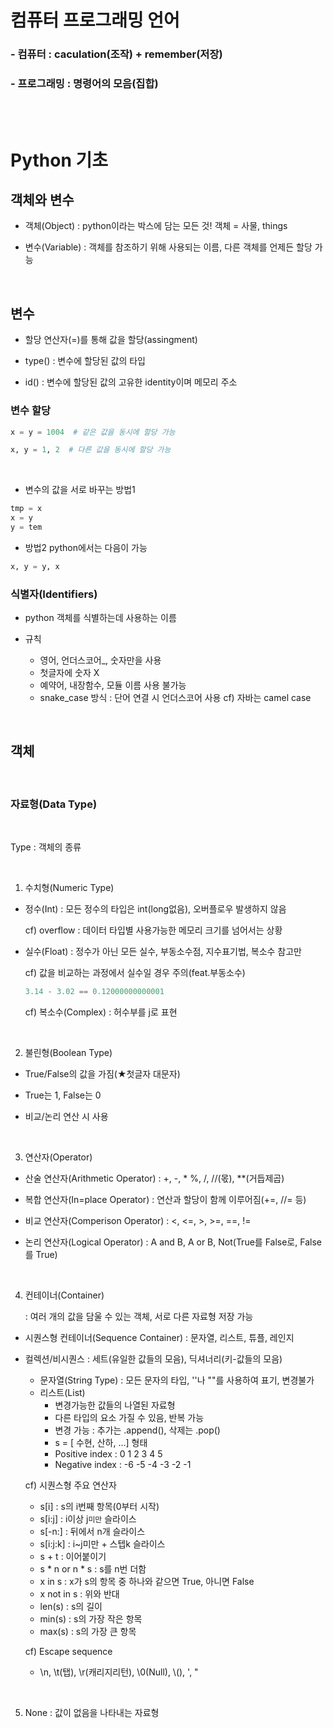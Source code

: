 # 컴퓨터 프로그래밍 언어
 ### - 컴퓨터 : caculation(조작) + remember(저장)
 ### - 프로그래밍 : 명령어의 모음(집합)

<br>
<br>


# Python 기초

## 객체와 변수
- 객체(Object) : python이라는 박스에 담는 모든 것! 객체 = 사물, things

- 변수(Variable) : 객체를 참조하기 위해 사용되는 이름, 다른 객체를 언제든 할당 가능

<br>

## 변수
- 할당 연산자(=)를 통해 값을 할당(assingment)

- type() : 변수에 할당된 값의 타입

- id() : 변수에 할당된 값의 고유한 identity이며 메모리 주소

### 변수 할당
```python
x = y = 1004  # 같은 값을 동시에 할당 가능

x, y = 1, 2  # 다른 값을 동시에 할당 가능
```
<br>

- 변수의 값을 서로 바꾸는 방법1
```python
tmp = x
x = y
y = tem
```
- 방법2 python에서는 다음이 가능
```python
x, y = y, x
```

### 식별자(Identifiers)
- python 객체를 식별하는데 사용하는 이름

- 규칙
  - 영어, 언더스코어_, 숫자만을 사용
  - 첫글자에 숫자 X
  - 예약어, 내장함수, 모듈 이름 사용 불가능
  - snake_case 방식 : 단어 연결 시 언더스코어 사용
    cf) 자바는 camel case

<br>

## 객체
<br>

### 자료형(Data Type)

<br>

Type : 객체의 종류

<br>

1. 수치형(Numeric Type)
  - 정수(Int) : 모든 정수의 타입은 int(long없음), 오버플로우 발생하지 않음

     cf) overflow : 데이터 타입별 사용가능한 메모리 크기를 넘어서는 상황
  - 실수(Float) : 정수가 아닌 모든 실수, 부동소수점, 지수표기법, 복소수 참고만

      cf) 값을 비교하는 과정에서 실수일 경우 주의(feat.부동소수)
      ```python
      3.14 - 3.02 == 0.12000000000001
      ```
      cf) 복소수(Complex) : 허수부를 j로 표현

<br>

2. 불린형(Boolean Type)
  - True/False의 값을 가짐(★첫글자 대문자)

  - True는 1, False는 0

  - 비교/논리 연산 시 사용

<br>

3. 연산자(Operator)
  - 산술 연산자(Arithmetic Operator) : +, -, * %, /, //(몫), **(거듭제곱)

  - 복합 연산자(In=place Operator) : 연산과 할당이 함께 이루어짐(+=, //= 등)

  - 비교 연산자(Comperison Operator) : <, <=, >, >=, ==, !=

  - 논리 연산자(Logical Operator) : A and B, A or B, Not(True를 False로, False를 True)

<br>

4. 컨테이너(Container)

    : 여러 개의 값을 담울 수 있는 객체, 서로 다른 자료형 저장 가능

  - 시퀀스형 컨테이너(Sequence Container) : 문자열, 리스트, 튜플, 레인지

  - 컬렉션/비시퀀스 : 세트(유일한 값들의 모음), 딕셔너리(키-값들의 모음)
    - 문자열(String Type) : 모든 문자의 타입, ''나 ""를 사용하여 표기, 변경불가
    - 리스트(List)
      - 변경가능한 값들의 나열된 자료형
      - 다른 타입의 요소 가질 수 있음, 반복 가능
      - 변경 가능 : 추가는 .append(), 삭제는 .pop()
      - s = [ 수현, 산하, ...] 형태
      - Positive index :  0  1  2  3  4  5
      - Negative index : -6 -5 -4 -3 -2 -1

    cf) 시퀀스형 주요 연산자
    - s[i] : s의 i번째 항목(0부터 시작)
    - s[i:j] : i이상 j`미만` 슬라이스
    - s[-n:] : 뒤에서 n개 슬라이스
    - s[i:j:k] : i~j미만 + 스텝k 슬라이스
    - s + t : 이어붙이기
    - s * n or n * s : s를 n번 더함
    - x in s : x가 s의 항목 중 하나와 같으면 True, 아니면 False
    - x not in s : 위와 반대
    - len(s) : s의 길이
    - min(s) : s의 가장 작은 항목
    - max(s) : s의 가장 큰 항목 

    cf) Escape sequence
    - \n, \t(탭), \r(캐리지리턴), \0(Null), \\(\), \', \"

<br>

5. None : 값이 없음을 나타내는 자료형

